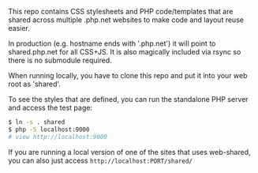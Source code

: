 This repo contains CSS stylesheets and PHP code/templates that are shared
across multiple .php.net websites to make code and layout reuse easier.

In production (e.g. hostname ends with '.php.net') it will point to 
shared.php.net for all CSS+JS. It is also magically included via rsync
so there is no submodule required.

When running locally, you have to clone this repo and put it into your
web root as 'shared'.

To see the styles that are defined, you can run the standalone PHP server and
access the test page:

```sh
$ ln -s . shared
$ php -S localhost:9000
# view http://localhost:9000
```

If you are running a local version of one of the sites that uses
web-shared, you can also just access `http://localhost:PORT/shared/`
